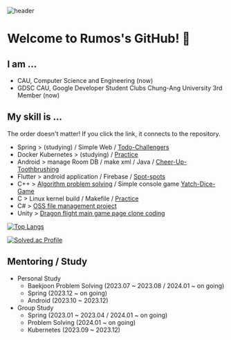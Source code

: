 ![header](https://capsule-render.vercel.app/api?type=wave&color=_hexcode&height=200&section=header)

# Welcome to Rumos's GitHub! 👋

## I am ...
   - CAU, Computer Science and Engineering (now)
   - GDSC CAU, Google Developer Student Clubs Chung-Ang University 3rd Member (now)

## My skill is ...
The order doesn't matter! If you click the link, it connects to the repository.
   - Spring > (studying) / Simple Web / [Todo-Challengers](https://github.com/RumosZin/todoChallegers)
   - Docker Kubernetes > (studying) / [Practice](https://github.com/GDSC-CAU/GDSC-CAU-CI-CD)
   - Android > manage Room DB / make xml / Java / [Cheer-Up-Toothbrushing](https://github.com/RumosZin/capstone_cheerup_toothbrushing)
   - Flutter > android application / Firebase / [Spot-spots](https://github.com/SpotSpots/spots_front)
   - C++ > [Algorithm problem solving](https://github.com/RumosZin/algorithm-study) / Simple console game [Yatch-Dice-Game](https://github.com/RumosZin/Yacht_Project)
   - C > Linux kernel build / Makefile / [Practice](https://github.com/RumosZin/linux-kernel-source-code)
   - C# > [OSS file management project](https://github.com/RumosZin/Welcome-git)
   - Unity > [Dragon flight main game page clone coding](https://github.com/RumosZin/Unity_DragonFlight)

[![Top Langs](https://github-readme-stats.vercel.app/api/top-langs/?username=RumosZin)](https://github.com/anuraghazra/github-readme-stats)     

[![Solved.ac Profile](http://mazassumnida.wtf/api/v2/generate_badge?boj=01zxcv)](https://solved.ac/01zxcv/)
## Mentoring / Study

   - Personal Study
      - Baekjoon Problem Solving (2023.07 ~ 2023.08 / 2024.01 ~ on going)
      - Spring (2023.12 ~ on going)
      - Android (2023.10 ~ 2023.12)
   - Group Study
      - Spring (2023.01 ~ 2023.04 / 2024.01 ~ on going)
      - Problem Solving (2024.01 ~ on going)
      - Kubernetes (2023.09 ~ 2023.12)






<!--
**RumosZin/RumosZin** is a ✨ _special_ ✨ repository because its `README.md` (this file) appears on your GitHub profile.

Here are some ideas to get you started:

- 🔭 I’m currently working on ...
- 🌱 I’m currently learning ...
- 👯 I’m looking to collaborate on ...
- 🤔 I’m looking for help with ...
- 💬 Ask me about ...
- 📫 How to reach me: ...
- 😄 Pronouns: ...
- ⚡ Fun fact: ...
-->

